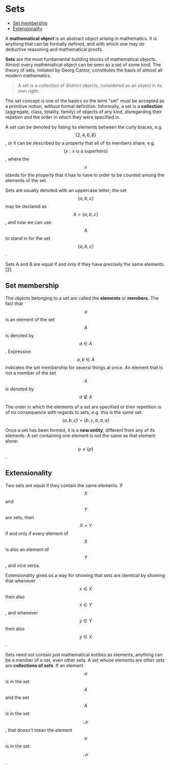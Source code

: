 # Sets

<!-- TOC -->

- [Set membership](#set-membership)
- [Extensionality](#extensionality)

<!-- /TOC -->

A __mathematical object__ is an abstract object arising in mathematics. It is anything that can be formally defined, and with which one may do deductive reasoning and mathematical proofs.

__Sets__ are the most fundamental building blocks of mathematical objects. Almost every mathematical object can be seen as a set of some kind. The theory of sets, initiated by Georg Cantor, constitutes the basis of almost all modern mathematics.

> A set is a collection of distinct objects, considered as an object in its own right.

The set concept is one of the basics so the term "set" must be accepted as a primitive notion, without formal definition. Informally, a set is a __collection__ (aggregate, class, totality, family) of objects of any kind, disregarding their repetion and the order in which they were specified in.

A set can be denoted by listing its elements between the curly braces, e.g. $$\{2,4,6,8\}$$, or it can be described by a property that all of its members share, e.g. $$\{x: x \text{ is a superhero}\}$$, where the $$x$$ stands for the property that it has to have in order to be counted among the elements of the set.

Sets are usually denoted with an uppercase letter; the set $$\{a,b,c\}$$ may be declared as $$A=\{a,b,c\}$$, and now we can use $$A$$ to stand in for the set $$\{a,b,c\}$$.

Sets A and B are equal if and only if they have precisely the same elements.[2]


## Set membership

The objects belonging to a set are called the __elements__ or __members__. The fact that $$a$$ is an element of the set $$A$$ is denoted by $$a \in A$$. Expression $$a,b \in A$$ indicates the set membership for several things at once. An element that is not a member of the set $$A$$ is denoted by $$d \notin A$$

The order in which the elements of a set are specified or their repetition is of no consequence with regards to sets, e.g. this is the same set: $$\{a,b,c\}=\{b,c,b,a,a\}$$

Once a set has been formed, it is a __new entity__, different from any of its elements. A set containing one element is not the same as that element alone: $$p \neq \{p\}$$.


## Extensionality

Two sets are equal if they contain the same elements. If $$X$$ and $$Y$$ are sets, then $$X = Y$$ if and only if every element of $$X$$ is also an element of $$Y$$, and vice versa.

Extensionality gives us a way for showing that sets are identical by showing that whenever $$x\in X$$ then also $$x\in Y$$, and whenever $$y\in Y$$ then also $$y\in X$$.

Sets need not contain just mathematical entities as elements, anything can be a member of a set, even other sets. A set whose elements are other sets are __collections of sets__. If an element $$a$$ is in the set $$A$$ and the set $$A$$ is in the set $$\mathscr{M}$$, that doesn't mean the element $$a$$ is in the set $$\mathscr{M}$$.
